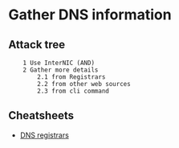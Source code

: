 # Gather DNS information

## Attack tree

```text
    1 Use InterNIC (AND)
    2 Gather more details
        2.1 from Registrars
        2.2 from other web sources
        2.3 from cli command
```

## Cheatsheets

* [DNS registrars](https://tymyrddin.github.io/cheatsheets/docs/reconnaissance/DNS-registrars.html)





